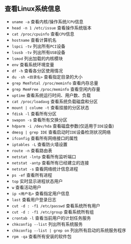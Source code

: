 ## 查看Linux系统信息

- `uname -a` 查看内核/操作系统/`CPU`信息
- `head -n 1 /etc/issue` 查看操作系统版本
- `cat /proc/cpuinfo` 查看`CPU`信息
- `hostname` 查看计算机名
- `lspci -tv` 列出所有`PCI`设备
- `lsusb -tv` 列出所有`USB`设备
- `lsmod` 列出加载的内核模块
- `env` 查看系统环境变量
- `df -h` 查看各分区使用情况 
- `du -sh <目录名>` 查看指定目录的大小 
- `grep MemTotal /proc/meminfo` 查看内存总量 
- `grep MemFree /proc/meminfo` 查看空闲内存量 
- `uptime` 查看系统运行时间、用户数、负载
- `cat /proc/loadavg` 查看系统负载磁盘和分区 
- `mount | colume -t` 查看挂接的分区状态 
- `fdisk -l` 查看所有分区 
- `swapon -s` 查看所有交换分区 
- `hdparm -i /dev/hda` 查看磁盘参数(仅适用于`IDE`设备)
- `dmesg | grep IDE` 查看启动时`IDE`设备检测状况网络
- `ifconfig` 查看所有网络接口的属性 
- `iptables -L` 查看防火墙设置 
- `route -n` 查看路由表 
- `netstat -lntp` 查看所有监听端口 
- `netstat -antp` 查看所有已经建立的连接 
- `netstat -s` 查看网络统计信息进程 
- `ps -ef` 查看所有进程 
- `top` 实时显示进程状态用户 
- `w` 查看活动用户 
- `ip <用户名>` 查看指定用户信息 
- `last` 查看用户登录日志 
- `cut -d : -f1 /etc/passwd` 查看系统所有用户 
- `cut -d : -f1 /etc/group` 查看系统所有组 
- `crontab -l` 查看当前用户的计划任务服务 
- `chkconfig --list` 列出所有系统服务 
- `chkconfig --list | grep on` 列出所有启动的系统服务程序 
- `rpm -qa` 查看所有安装的软件包

<!--stackedit_data:
eyJoaXN0b3J5IjpbLTUzOTA0NTkyOV19
-->